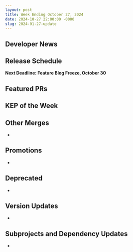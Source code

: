 ```yaml
---
layout: post
title: Week Ending October 27, 2024
date: 2024-10-27 22:00:00 -0000
slug: 2024-01-27-update
---
```


## Developer News


## Release Schedule

**Next Deadline: Feature Blog Freeze, October 30**


## Featured PRs


## KEP of the Week


## Other Merges

*

## Promotions

*

## Deprecated

*

## Version Updates

*

## Subprojects and Dependency Updates

*
